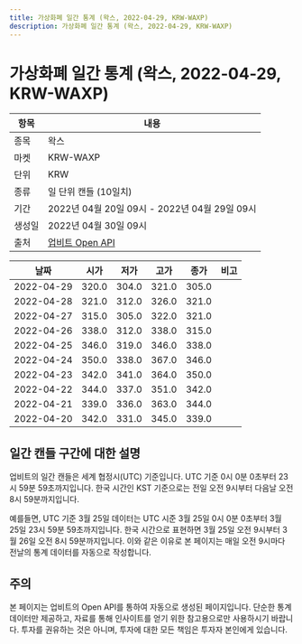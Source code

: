 ```yaml
---
title: 가상화폐 일간 통계 (왁스, 2022-04-29, KRW-WAXP)
description: 가상화폐 일간 통계 (왁스, 2022-04-29, KRW-WAXP)
---
```



가상화폐 일간 통계 (왁스, 2022-04-29, KRW-WAXP)
===

|항목|내용|
|--|--|
|종목|왁스|
|마켓|KRW-WAXP|
|단위|KRW|
|종류|일 단위 캔들 (10일치)|
|기간|2022년 04월 20일 09시 - 2022년 04월 29일 09시|
|생성일|2022년 04월 30일 09시|
|출처|[업비트 Open API](https://docs.upbit.com)|


|날짜|시가|저가|고가|종가|비고|
|--|--|--|--|--|--|
|2022-04-29|320.0|304.0|321.0|305.0|    |
|2022-04-28|321.0|312.0|326.0|321.0|    |
|2022-04-27|315.0|305.0|322.0|321.0|    |
|2022-04-26|338.0|312.0|338.0|315.0|    |
|2022-04-25|346.0|319.0|346.0|338.0|    |
|2022-04-24|350.0|338.0|367.0|346.0|    |
|2022-04-23|342.0|341.0|364.0|350.0|    |
|2022-04-22|344.0|337.0|351.0|342.0|    |
|2022-04-21|339.0|336.0|363.0|344.0|    |
|2022-04-20|342.0|331.0|345.0|339.0|    |


일간 캔들 구간에 대한 설명
---


업비트의 일간 캔들은 세계 협정시(UTC) 기준입니다. 
UTC 기준 0시 0분 0초부터 23시 59분 59초까지입니다. 
한국 시간인 KST 기준으로는 전일 오전 9시부터 다음날 오전 8시 59분까지입니다. 


예를들면, UTC 기준 3월 25일 데이터는 UTC 시준 3월 25일 0시 0분 0초부터 3월 25일 23시 59분 59초까지입니다. 
한국 시간으로 표현하면 3월 25일 오전 9시부터 3월 26일 오전 8시 59분까지입니다. 
이와 같은 이유로 본 페이지는 매일 오전 9시마다 전날의 통계 데이터를 자동으로 작성합니다. 


주의
---


본 페이지는 업비트의 Open API를 통하여 자동으로 생성된 페이지입니다. 
단순한 통계 데이터만 제공하고, 자료를 통해 인사이트를 얻기 위한 참고용으로만 사용하시기 바랍니다. 
투자를 권유하는 것은 아니며, 투자에 대한 모든 책임은 투자자 본인에게 있습니다. 
